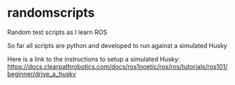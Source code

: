 # randomscripts
Random test scripts as I learn ROS

So far all scripts are python and developed to run against a simulated Husky

Here is a link to the instructions to setup a simulated Husky: https://docs.clearpathrobotics.com/docs/ros1noetic/ros/ros/tutorials/ros101/beginner/drive_a_husky
